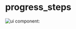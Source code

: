 # progress_steps
![ui component:](https://github.com/[philippmossier]/[progress_steps]/progress_steps.png)
